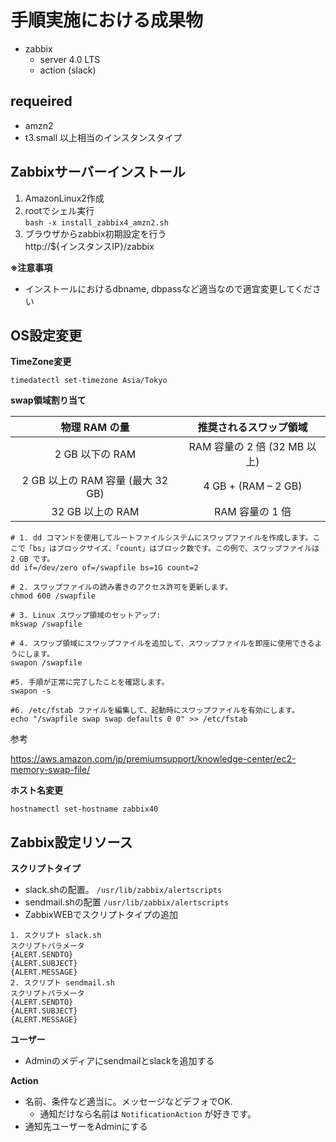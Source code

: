 # 手順実施における成果物
- zabbix
  - server 4.0 LTS
  - action (slack)

## requeired
- amzn2
- t3.small 以上相当のインスタンスタイプ

## Zabbixサーバーインストール
1. AmazonLinux2作成
2. rootでシェル実行  
`bash -x install_zabbix4_amzn2.sh`
3. ブラウザからzabbix初期設定を行う  
http://${インスタンスIP}/zabbix

**※注意事項**
- インストールにおけるdbname, dbpassなど適当なので適宜変更してください


## OS設定変更
**TimeZone変更**
```
timedatectl set-timezone Asia/Tokyo
```
**swap領域割り当て**

|  物理 RAM の量 | 推奨されるスワップ領域 |
| :---: | :---: |
|  2 GB 以下の RAM | RAM 容量の 2 倍 (32 MB 以上) |
|  2 GB 以上の RAM 容量 (最大 32 GB) | 4 GB + (RAM – 2 GB) |
|  32 GB 以上の RAM | RAM 容量の 1 倍 |

```
# 1. dd コマンドを使用してルートファイルシステムにスワップファイルを作成します。ここで「bs」はブロックサイズ、「count」はブロック数です。この例で、スワップファイルは 2 GB です。
dd if=/dev/zero of=/swapfile bs=1G count=2

# 2. スワップファイルの読み書きのアクセス許可を更新します。 
chmod 600 /swapfile

# 3. Linux スワップ領域のセットアップ: 
mkswap /swapfile

# 4. スワップ領域にスワップファイルを追加して、スワップファイルを即座に使用できるようにします。 
swapon /swapfile

#5. 手順が正常に完了したことを確認します。 
swapon -s

#6. /etc/fstab ファイルを編集して、起動時にスワップファイルを有効にします。
echo "/swapfile swap swap defaults 0 0" >> /etc/fstab
```

参考

https://aws.amazon.com/jp/premiumsupport/knowledge-center/ec2-memory-swap-file/

**ホスト名変更**

```hostnamectl set-hostname zabbix40```

## Zabbix設定リソース
**スクリプトタイプ**
- slack.shの配置。 `/usr/lib/zabbix/alertscripts`
- sendmail.shの配置 `/usr/lib/zabbix/alertscripts`
- ZabbixWEBでスクリプトタイプの追加
```
1. スクリプト slack.sh
スクリプトパラメータ
{ALERT.SENDTO}
{ALERT.SUBJECT}
{ALERT.MESSAGE}
2. スクリプト sendmail.sh
スクリプトパラメータ
{ALERT.SENDTO}
{ALERT.SUBJECT}
{ALERT.MESSAGE}
```

**ユーザー**
- Adminのメディアにsendmailとslackを追加する

**Action**
- 名前、条件など適当に。メッセージなどデフォでOK.
  - 通知だけなら名前は `NotificationAction` が好きです。
- 通知先ユーザーをAdminにする
